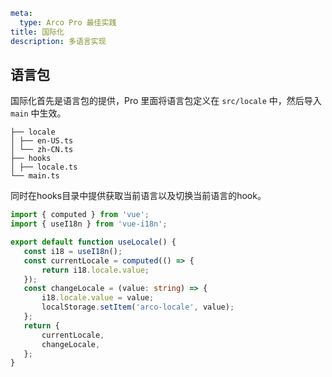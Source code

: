 ```yaml
meta:
  type: Arco Pro 最佳实践
title: 国际化
description: 多语言实现
```

## 语言包

国际化首先是语言包的提供，Pro 里面将语言包定义在 `src/locale` 中，然后导入 `main` 中生效。

```
├── locale
│ ├── en-US.ts
│ └── zh-CN.ts
├── hooks
│ ├── locale.ts
└── main.ts
```

同时在hooks目录中提供获取当前语言以及切换当前语言的hook。

 ```ts
import { computed } from 'vue';
import { useI18n } from 'vue-i18n';

export default function useLocale() {
    const i18 = useI18n();
    const currentLocale = computed(() => {
        return i18.locale.value;
    });
    const changeLocale = (value: string) => {
        i18.locale.value = value;
        localStorage.setItem('arco-locale', value);
    };
    return {
        currentLocale,
        changeLocale,
    };
}
```
